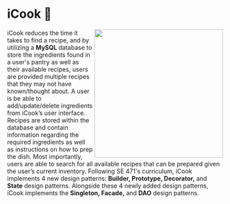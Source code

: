# iCook :fried_egg:

<img align="right" src="https://github.com/benderminguez89/SE370-2020-Team2-iCook/blob/master/iCook.png" width="300" height="300">

iCook reduces the time it takes to find a recipe, and by utilizing a **MySQL** database to store the ingredients found in a user's pantry as well as their available recipes, users are provided multiple recipes that they may not have known/thought about. A user is be able to add/update/delete ingredients from iCook’s user interface. Recipes are stored within the database and contain information regarding the required ingredients as well as instructions on how to prep the dish. Most importantly, users are able to search for all available recipes that can be prepared given the user’s current inventory. Following SE 471's curriculum, iCook implements 4 new design patterns: **Builder, Prototype, Decorator,** and **State** design patterns. Alongside these 4 newly added design patterns, iCook implements the **Singleton, Facade,** and **DAO** design patterns.
